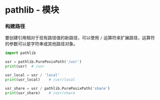 # pathlib - 模块

### 构建路径

要创建引用相对于现有路径值的新路径，可以使用 `/` 运算符来扩展路径，运算符的参数可以是字符串或其他路径对象。

```python
import pathlib

usr = pathlib.PurePosixPath('/usr')
print(usr)	# /usr

usr_local = usr / 'local'
print(usr_local)	# /usr/local

usr_share = usr / pathlib.PurePosixPath('share')
print(usr_share)	# /usr/share

```

